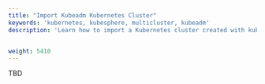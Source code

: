 ```yaml
---
title: "Import Kubeadm Kubernetes Cluster"
keywords: 'kubernetes, kubesphere, multicluster, kubeadm'
description: 'Learn how to import a Kubernetes cluster created with kubeadm.'


weight: 5410
---
```


TBD
